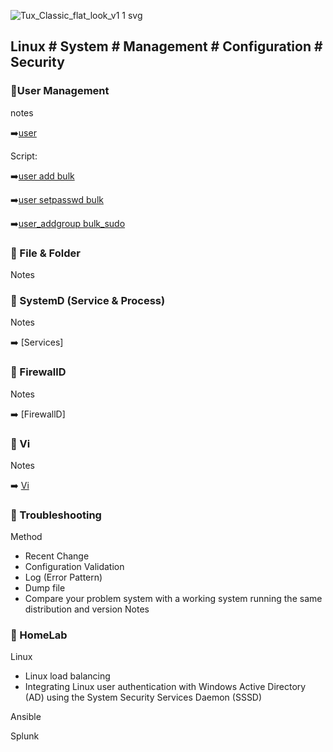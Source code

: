 
![Tux_Classic_flat_look_v1 1 svg](https://github.com/krimsoda/Linux-Notes/assets/160830222/54b23f2e-99c3-45d3-81a7-e90c6d724f95)


## Linux # System # Management # Configuration # Security # 

### :helicopter:User Management
notes

 :arrow_right:[user](https://github.com/krimsoda/Linux/blob/582bc744a9b05090d81dc4382616fe2ff6be489e/note_user_management)

Script:

  :arrow_right:[user add bulk](sc_user_add.sh)

  :arrow_right:[user setpasswd bulk](sc_user_setpasword.sh)

  :arrow_right:[user_addgroup bulk_sudo](sc_user_addgroup_sudo.sh)

 ### :helicopter: File & Folder
 Notes

### :helicopter: SystemD (Service & Process)
 
 Notes
 
 :arrow_right: [Services]
 
 ### :helicopter: FirewallD
 
 Notes
 
 :arrow_right: [FirewallD]
 
 ### :helicopter: Vi
 
 Notes
 
 :arrow_right: [Vi](note_Vi_Editor.txt)

 ### :helicopter: Troubleshooting
 Method
 - Recent Change
 - Configuration Validation
 - Log (Error Pattern)
 - Dump file
 - Compare your problem system with a working system running the same distribution and version
 Notes
 
 ### :helicopter: HomeLab
 Linux
- Linux load balancing
- Integrating Linux user authentication with Windows Active Directory (AD) using the System Security Services Daemon (SSSD)

Ansible

Splunk
